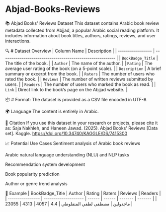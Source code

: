 # Abjad-Books-Reviews
📚 Abjad Books' Reviews Dataset This dataset contains Arabic book review metadata collected from Abjjad, a popular Arabic social reading platform. It includes information about book titles, authors, ratings, reviews, and user interactions.

🔍 # Dataset Overview
| Column Name       | Description                                               |
| ----------------- | --------------------------------------------------------- |
| `BookBadge_Title` | The title of the book.                                    |
| `Author`          | The name of the author.                                   |
| `Rating`          | The average user rating of the book (on a 5-point scale). |
| `Description`     | A brief summary or excerpt from the book.                 |
| `Raters`          | The number of users who rated the book.                   |
| `Reviews`         | The number of written reviews submitted by users.         |
| `Readers`         | The number of users who marked the book as read.          |
| `Link`            | Direct link to the book’s page on the Abjjad website.     |

📦 # Format:
The dataset is provided as a CSV file encoded in UTF-8.

🌍 Language
The content is entirely in Arabic.

📄 Citation
If you use this dataset in your research or projects, please cite it as:
Saja Nakhleh, and Haneen Jawad. (2025). Abjad Books' Reviews [Data set]. Kaggle. https://doi.org/10.34740/KAGGLE/DS/7415300

📈 Potential Use Cases
Sentiment analysis of Arabic book reviews

Arabic natural language understanding (NLU) and NLP tasks

Recommendation system development

Book popularity prediction

Author or genre trend analysis

🚀 Example
| BookBadge\_Title | Author               | Rating | Raters | Reviews | Readers |
| ---------------- | -------------------- | ------ | ------ | ------- | ------- |
| ماجدولين         | مصطفى لطفي المنفلوطي | 4.4    | 4057   | 4313    | 23055   |


